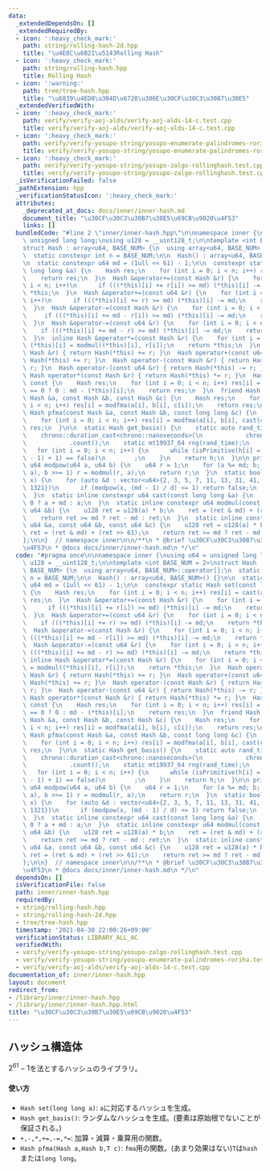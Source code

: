 ```yaml
---
data:
  _extendedDependsOn: []
  _extendedRequiredBy:
  - icon: ':heavy_check_mark:'
    path: string/rolling-hash-2d.hpp
    title: "\u4E8C\u6B21\u5143Rolling Hash"
  - icon: ':heavy_check_mark:'
    path: string/rolling-hash.hpp
    title: Rolling Hash
  - icon: ':warning:'
    path: tree/tree-hash.hpp
    title: "\u6839\u4ED8\u304D\u6728\u306E\u30CF\u30C3\u30B7\u30E5"
  _extendedVerifiedWith:
  - icon: ':heavy_check_mark:'
    path: verify/verify-aoj-alds/verify-aoj-alds-14-c.test.cpp
    title: verify/verify-aoj-alds/verify-aoj-alds-14-c.test.cpp
  - icon: ':heavy_check_mark:'
    path: verify/verify-yosupo-string/yosupo-enumerate-palindromes-roriha.test.cpp
    title: verify/verify-yosupo-string/yosupo-enumerate-palindromes-roriha.test.cpp
  - icon: ':heavy_check_mark:'
    path: verify/verify-yosupo-string/yosupo-zalgo-rollinghash.test.cpp
    title: verify/verify-yosupo-string/yosupo-zalgo-rollinghash.test.cpp
  _isVerificationFailed: false
  _pathExtension: hpp
  _verificationStatusIcon: ':heavy_check_mark:'
  attributes:
    _deprecated_at_docs: docs/inner/inner-hash.md
    document_title: "\u30CF\u30C3\u30B7\u30E5\u69CB\u9020\u4F53"
    links: []
  bundledCode: "#line 2 \"inner/inner-hash.hpp\"\n\nnamespace inner {\nusing u64 =\
    \ unsigned long long;\nusing u128 = __uint128_t;\n\ntemplate <int BASE_NUM = 2>\n\
    struct Hash : array<u64, BASE_NUM> {\n  using array<u64, BASE_NUM>::operator[];\n\
    \  static constexpr int n = BASE_NUM;\n\n  Hash() : array<u64, BASE_NUM>() {}\n\
    \n  static constexpr u64 md = (1ull << 61) - 1;\n\n  constexpr static Hash set(const\
    \ long long &a) {\n    Hash res;\n    for (int i = 0; i < n; i++) res[i] = cast(a);\n\
    \    return res;\n  }\n  Hash &operator+=(const Hash &r) {\n    for (int i = 0;\
    \ i < n; i++)\n      if (((*this)[i] += r[i]) >= md) (*this)[i] -= md;\n    return\
    \ *this;\n  }\n  Hash &operator+=(const u64 &r) {\n    for (int i = 0; i < n;\
    \ i++)\n      if (((*this)[i] += r) >= md) (*this)[i] -= md;\n    return *this;\n\
    \  }\n  Hash &operator-=(const Hash &r) {\n    for (int i = 0; i < n; i++)\n \
    \     if (((*this)[i] += md - r[i]) >= md) (*this)[i] -= md;\n    return *this;\n\
    \  }\n  Hash &operator-=(const u64 &r) {\n    for (int i = 0; i < n; i++)\n  \
    \    if (((*this)[i] += md - r) >= md) (*this)[i] -= md;\n    return *this;\n\
    \  }\n  inline Hash &operator*=(const Hash &r) {\n    for (int i = 0; i < n; i++)\
    \ (*this)[i] = modmul((*this)[i], r[i]);\n    return *this;\n  }\n  Hash operator+(const\
    \ Hash &r) { return Hash(*this) += r; }\n  Hash operator+(const u64 &r) { return\
    \ Hash(*this) += r; }\n  Hash operator-(const Hash &r) { return Hash(*this) -=\
    \ r; }\n  Hash operator-(const u64 &r) { return Hash(*this) -= r; }\n  inline\
    \ Hash operator*(const Hash &r) { return Hash(*this) *= r; }\n  Hash operator-()\
    \ const {\n    Hash res;\n    for (int i = 0; i < n; i++) res[i] = (*this)[i]\
    \ == 0 ? 0 : md - (*this)[i];\n    return res;\n  }\n  friend Hash pfma(const\
    \ Hash &a, const Hash &b, const Hash &c) {\n    Hash res;\n    for (int i = 0;\
    \ i < n; i++) res[i] = modfma(a[i], b[i], c[i]);\n    return res;\n  }\n  friend\
    \ Hash pfma(const Hash &a, const Hash &b, const long long &c) {\n    Hash res;\n\
    \    for (int i = 0; i < n; i++) res[i] = modfma(a[i], b[i], cast(c));\n    return\
    \ res;\n  }\n\n  static Hash get_basis() {\n    static auto rand_time =\n    \
    \    chrono::duration_cast<chrono::nanoseconds>(\n            chrono::high_resolution_clock::now().time_since_epoch())\n\
    \            .count();\n    static mt19937_64 rng(rand_time);\n    Hash h;\n \
    \   for (int i = 0; i < n; i++) {\n      while (isPrimitive(h[i] = rng() % (md\
    \ - 1) + 1) == false)\n        ;\n    }\n    return h;\n  }\n\n private:\n  static\
    \ u64 modpow(u64 a, u64 b) {\n    u64 r = 1;\n    for (a %= md; b; a = modmul(a,\
    \ a), b >>= 1) r = modmul(r, a);\n    return r;\n  }\n  static bool isPrimitive(u64\
    \ x) {\n    for (auto &d : vector<u64>{2, 3, 5, 7, 11, 13, 31, 41, 61, 151, 331,\
    \ 1321})\n      if (modpow(x, (md - 1) / d) <= 1) return false;\n    return true;\n\
    \  }\n  static inline constexpr u64 cast(const long long &a) {\n    return a <\
    \ 0 ? a + md : a;\n  }\n  static inline constexpr u64 modmul(const u64 &a, const\
    \ u64 &b) {\n    u128 ret = u128(a) * b;\n    ret = (ret & md) + (ret >> 61);\n\
    \    return ret >= md ? ret - md : ret;\n  }\n  static inline constexpr u64 modfma(const\
    \ u64 &a, const u64 &b, const u64 &c) {\n    u128 ret = u128(a) * b + c;\n   \
    \ ret = (ret & md) + (ret >> 61);\n    return ret >= md ? ret - md : ret;\n  }\n\
    };\n\n}  // namespace inner\n\n/**\n * @brief \u30CF\u30C3\u30B7\u30E5\u69CB\u9020\
    \u4F53\n * @docs docs/inner/inner-hash.md\n */\n"
  code: "#pragma once\n\nnamespace inner {\nusing u64 = unsigned long long;\nusing\
    \ u128 = __uint128_t;\n\ntemplate <int BASE_NUM = 2>\nstruct Hash : array<u64,\
    \ BASE_NUM> {\n  using array<u64, BASE_NUM>::operator[];\n  static constexpr int\
    \ n = BASE_NUM;\n\n  Hash() : array<u64, BASE_NUM>() {}\n\n  static constexpr\
    \ u64 md = (1ull << 61) - 1;\n\n  constexpr static Hash set(const long long &a)\
    \ {\n    Hash res;\n    for (int i = 0; i < n; i++) res[i] = cast(a);\n    return\
    \ res;\n  }\n  Hash &operator+=(const Hash &r) {\n    for (int i = 0; i < n; i++)\n\
    \      if (((*this)[i] += r[i]) >= md) (*this)[i] -= md;\n    return *this;\n\
    \  }\n  Hash &operator+=(const u64 &r) {\n    for (int i = 0; i < n; i++)\n  \
    \    if (((*this)[i] += r) >= md) (*this)[i] -= md;\n    return *this;\n  }\n\
    \  Hash &operator-=(const Hash &r) {\n    for (int i = 0; i < n; i++)\n      if\
    \ (((*this)[i] += md - r[i]) >= md) (*this)[i] -= md;\n    return *this;\n  }\n\
    \  Hash &operator-=(const u64 &r) {\n    for (int i = 0; i < n; i++)\n      if\
    \ (((*this)[i] += md - r) >= md) (*this)[i] -= md;\n    return *this;\n  }\n \
    \ inline Hash &operator*=(const Hash &r) {\n    for (int i = 0; i < n; i++) (*this)[i]\
    \ = modmul((*this)[i], r[i]);\n    return *this;\n  }\n  Hash operator+(const\
    \ Hash &r) { return Hash(*this) += r; }\n  Hash operator+(const u64 &r) { return\
    \ Hash(*this) += r; }\n  Hash operator-(const Hash &r) { return Hash(*this) -=\
    \ r; }\n  Hash operator-(const u64 &r) { return Hash(*this) -= r; }\n  inline\
    \ Hash operator*(const Hash &r) { return Hash(*this) *= r; }\n  Hash operator-()\
    \ const {\n    Hash res;\n    for (int i = 0; i < n; i++) res[i] = (*this)[i]\
    \ == 0 ? 0 : md - (*this)[i];\n    return res;\n  }\n  friend Hash pfma(const\
    \ Hash &a, const Hash &b, const Hash &c) {\n    Hash res;\n    for (int i = 0;\
    \ i < n; i++) res[i] = modfma(a[i], b[i], c[i]);\n    return res;\n  }\n  friend\
    \ Hash pfma(const Hash &a, const Hash &b, const long long &c) {\n    Hash res;\n\
    \    for (int i = 0; i < n; i++) res[i] = modfma(a[i], b[i], cast(c));\n    return\
    \ res;\n  }\n\n  static Hash get_basis() {\n    static auto rand_time =\n    \
    \    chrono::duration_cast<chrono::nanoseconds>(\n            chrono::high_resolution_clock::now().time_since_epoch())\n\
    \            .count();\n    static mt19937_64 rng(rand_time);\n    Hash h;\n \
    \   for (int i = 0; i < n; i++) {\n      while (isPrimitive(h[i] = rng() % (md\
    \ - 1) + 1) == false)\n        ;\n    }\n    return h;\n  }\n\n private:\n  static\
    \ u64 modpow(u64 a, u64 b) {\n    u64 r = 1;\n    for (a %= md; b; a = modmul(a,\
    \ a), b >>= 1) r = modmul(r, a);\n    return r;\n  }\n  static bool isPrimitive(u64\
    \ x) {\n    for (auto &d : vector<u64>{2, 3, 5, 7, 11, 13, 31, 41, 61, 151, 331,\
    \ 1321})\n      if (modpow(x, (md - 1) / d) <= 1) return false;\n    return true;\n\
    \  }\n  static inline constexpr u64 cast(const long long &a) {\n    return a <\
    \ 0 ? a + md : a;\n  }\n  static inline constexpr u64 modmul(const u64 &a, const\
    \ u64 &b) {\n    u128 ret = u128(a) * b;\n    ret = (ret & md) + (ret >> 61);\n\
    \    return ret >= md ? ret - md : ret;\n  }\n  static inline constexpr u64 modfma(const\
    \ u64 &a, const u64 &b, const u64 &c) {\n    u128 ret = u128(a) * b + c;\n   \
    \ ret = (ret & md) + (ret >> 61);\n    return ret >= md ? ret - md : ret;\n  }\n\
    };\n\n}  // namespace inner\n\n/**\n * @brief \u30CF\u30C3\u30B7\u30E5\u69CB\u9020\
    \u4F53\n * @docs docs/inner/inner-hash.md\n */\n"
  dependsOn: []
  isVerificationFile: false
  path: inner/inner-hash.hpp
  requiredBy:
  - string/rolling-hash.hpp
  - string/rolling-hash-2d.hpp
  - tree/tree-hash.hpp
  timestamp: '2021-04-30 22:00:26+09:00'
  verificationStatus: LIBRARY_ALL_AC
  verifiedWith:
  - verify/verify-yosupo-string/yosupo-zalgo-rollinghash.test.cpp
  - verify/verify-yosupo-string/yosupo-enumerate-palindromes-roriha.test.cpp
  - verify/verify-aoj-alds/verify-aoj-alds-14-c.test.cpp
documentation_of: inner/inner-hash.hpp
layout: document
redirect_from:
- /library/inner/inner-hash.hpp
- /library/inner/inner-hash.hpp.html
title: "\u30CF\u30C3\u30B7\u30E5\u69CB\u9020\u4F53"
---
```

## ハッシュ構造体

$2^{61}-1$を法とするハッシュのライブラリ。

#### 使い方

- `Hash set(long long a)`: `a`に対応するハッシュを生成。
- `Hash get_basis()`: ランダムなハッシュを生成。(要素は原始根でないことが保証される。)
- `+,-,*,+=,-=,*=`: 加算・減算・乗算用の関数。
- `Hash pfma(Hash a,Hash b,T c)`: `fma`用の関数。(あまり効果はない)`T`は`hash`または`long long`。
